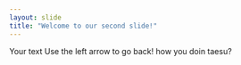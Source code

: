 ```yaml
---
layout: slide
title: "Welcome to our second slide!"
---
```

Your text
Use the left arrow to go back!
how you doin taesu?
